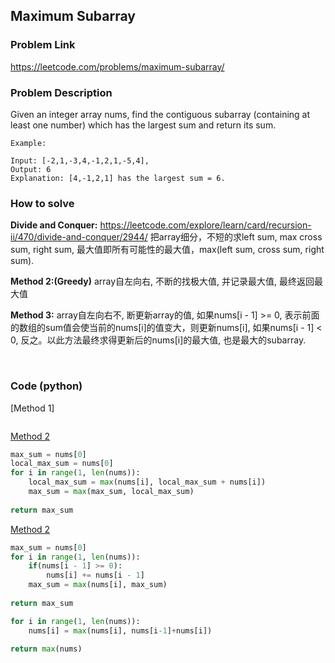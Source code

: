 ## Maximum Subarray

### Problem Link
https://leetcode.com/problems/maximum-subarray/

### Problem Description 

Given an integer array nums, find the contiguous subarray (containing at least one number) which has the largest sum and return its sum.


```
Example:

Input: [-2,1,-3,4,-1,2,1,-5,4],
Output: 6
Explanation: [4,-1,2,1] has the largest sum = 6.

```


### How to solve 

**Divide and Conquer:** https://leetcode.com/explore/learn/card/recursion-ii/470/divide-and-conquer/2944/
把array细分，不短的求left sum, max cross sum, right sum, 最大值即所有可能性的最大值，max(left sum, cross sum, right sum). 


**Method 2:(Greedy)** 
array自左向右, 不断的找极大值, 并记录最大值, 最终返回最大值

**Method 3:**
array自左向右不, 断更新array的值, 如果nums[i - 1] >= 0, 表示前面的数组的sum值会使当前的nums[i]的值变大，则更新nums[i], 如果nums[i - 1] < 0, 反之。以此方法最终求得更新后的nums[i]的最大值, 也是最大的subarray.

​

### Code (python)

[Method 1]

```python

```

[Method 2]()

```python
max_sum = nums[0]
local_max_sum = nums[0]
for i in range(1, len(nums)):
    local_max_sum = max(nums[i], local_max_sum + nums[i])
    max_sum = max(max_sum, local_max_sum)
    
return max_sum
```

[Method 2]()

```python
max_sum = nums[0]
for i in range(1, len(nums)):
    if(nums[i - 1] >= 0):
        nums[i] += nums[i - 1]
    max_sum = max(nums[i], max_sum)
    
return max_sum
```

```python
for i in range(1, len(nums)):
    nums[i] = max(nums[i], nums[i-1]+nums[i])
    
return max(nums)
```